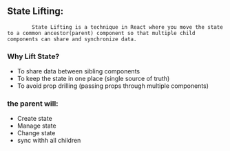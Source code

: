 ## State Lifting:
            State Lifting is a technique in React where you move the state to a common ancestor(parent) component so that multiple child components can share and synchronize data.

### Why Lift State?
- To share data between sibling components
- To keep the state in one place (single source of truth)
- To avoid prop drilling (passing props through multiple components)

### the parent will:
- Create state
- Manage state
- Change state
- sync withh all children